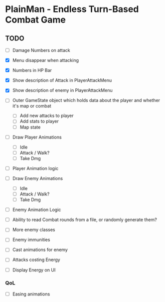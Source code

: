 # PlainMan - Endless Turn-Based Combat Game

## TODO
- [ ] Damage Numbers on attack
- [x] Menu disappear when attacking
- [x] Numbers in HP Bar
- [x] Show description of Attack in PlayerAttackMenu
- [x] Show description of enemy in PlayerAttackMenu

- [ ] Outer GameState object which holds data about the player and whether it's map or combat
    - [ ] Add new attacks to player
    - [ ] Add stats to player
    - [ ] Map state
- [ ] Draw Player Animations
    - [ ] Idle
    - [ ] Attack / Walk?
    - [ ] Take Dmg
- [ ] Player Animation logic
- [ ] Draw Enemy Animations
    - [ ] Idle
    - [ ] Attack / Walk?
    - [ ] Take Dmg
- [ ] Enemy Animation Logic
- [ ] Ability to read Combat rounds from a file, or randomly generate them?

- [ ] More enemy classes
- [ ] Enemy immunities
- [ ] Cast animations for enemy
- [ ] Attacks costing Energy
- [ ] Display Energy on UI


### QoL
- [ ] Easing animations
